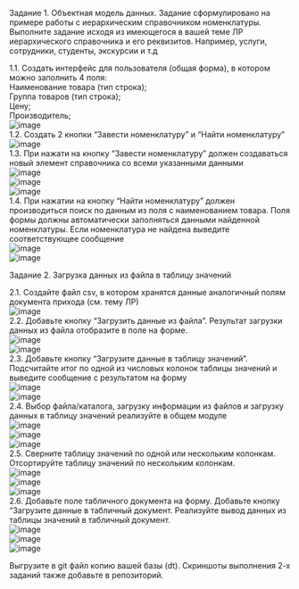 Задание 1. Объектная модель данных. Задание сформулировано на примере работы с иерархическим справочником номенклатуры. Выполните задание исходя из имеющегося в вашей теме ЛР иерархического справочника и его реквизитов. Например, услуги, сотрудники, студенты, экскурсии и т.д  

1.1. Создать интерфейс для пользователя (общая форма), в котором можно заполнить 4 поля:  
Наименование товара (тип строка);  
Группа товаров (тип строка);  
Цену;   
Производитель;  
![image](https://user-images.githubusercontent.com/107550671/218460684-3dff8f3c-6438-4aa0-8c27-87bc9cc2fcec.png)  
1.2. Создать 2 кнопки “Завести номенклатуру” и “Найти номенклатуру”  
![image](https://user-images.githubusercontent.com/107550671/218460734-c9dc7333-253c-4631-81a2-aca16a103f70.png)  
1.3. При нажати на кнопку “Завести номенклатуру” должен создаваться новый элемент справочника со всеми указанными данными  
![image](https://user-images.githubusercontent.com/107550671/218462176-97be9258-dc28-441e-8dff-0f3a669ec9c5.png)  
![image](https://user-images.githubusercontent.com/107550671/218462285-bf845489-d836-4951-89f1-ea1686ea0338.png)  
![image](https://user-images.githubusercontent.com/107550671/218462414-a83fe685-b1a0-43b0-b270-064bc3bb5757.png)  
1.4. При нажатии на кнопку “Найти номенклатуру” должен производиться поиск по данным из поля с наименованием товара. Поля формы должны автоматически заполняться данными найденной номенклатуры. Если номенклатура не найдена выведите соответствующее сообщение  
![image](https://user-images.githubusercontent.com/107550671/218463118-da12ea1b-6604-4dea-9475-bd7c598d3186.png)  
![image](https://user-images.githubusercontent.com/107550671/218463197-b1b4ebbd-bc47-4500-bdc1-2ebd6015a8cc.png)  
 


Задание 2. Загрузка данных из файла в таблицу значений  

2.1. Создайте файл csv, в котором хранятся данные аналогичный полям документа прихода (см. тему ЛР)  
![image](https://user-images.githubusercontent.com/107550671/218464391-a3bd4f08-e6a4-497a-8dac-49814ca8e0f7.png)  
2.2. Добавьте кнопку “Загрузить данные из файла”. Результат загрузки данных из файла отобразите в поле на форме.  
![image](https://user-images.githubusercontent.com/107550671/218464972-9cd67b12-64bc-4ae5-8fe8-661957d38ba5.png)  
![image](https://user-images.githubusercontent.com/107550671/218465108-e8cda6bb-549a-4f7a-bf79-035812cff50b.png)  
2.3. Добавьте кнопку “Загрузите данные в таблицу значений”. Подсчитайте итог по одной из числовых колонок таблицы значений и выведите сообщение с результатом на форму  
![image](https://user-images.githubusercontent.com/107550671/218465927-bbdbdf44-7fd9-4d16-92e3-d74c9e4eeea1.png)  
![image](https://user-images.githubusercontent.com/107550671/218465993-0aa7bd9b-de07-4424-8629-c7274b468fdf.png)  
2.4. Выбор файла/каталога, загрузку информации из файлов и загрузку данных в таблицу значений реализуйте в общем модуле  
![image](https://user-images.githubusercontent.com/107550671/218466113-8040756e-fae1-4d41-8a9a-6e5dfb2ce613.png)  
![image](https://user-images.githubusercontent.com/107550671/218466169-913c2a9c-ccbf-46d0-8c26-bcef9a39d67a.png)  
![image](https://user-images.githubusercontent.com/107550671/218466240-29299104-c2c8-4d39-b794-8eca4077d20b.png)  
2.5. Сверните таблицу значений по одной или нескольким колонкам. Отсортируйте таблицу значений по нескольким колонкам.  
![image](https://user-images.githubusercontent.com/107550671/218467008-81b5ea46-9e60-4fbc-9248-23bb635dcf31.png)  
![image](https://user-images.githubusercontent.com/107550671/218467078-715806c0-5398-4ee5-8aaf-540611dbccdc.png)  
![image](https://user-images.githubusercontent.com/107550671/218467266-6410aa22-77b0-4fc3-9ed4-7097fa1cfe80.png)  
2.6. Добавьте поле табличного документа на форму. Добавьте кнопку “Загрузите данные в табличный документ. Реализуйте вывод данных из таблицы значений в табличный документ.  
![image](https://user-images.githubusercontent.com/107550671/218466432-34ec7006-5375-48ac-80f9-5c9a5880eab5.png)  
![image](https://user-images.githubusercontent.com/107550671/218466502-ec2e2630-0071-40c8-b6b8-03b03043e6a6.png)  
![image](https://user-images.githubusercontent.com/107550671/218466540-d6f21618-487f-4937-a23b-55081a29fb11.png)  



Выгрузите в git файл копию вашей базы (dt). Скриншоты выполнения 2-х заданий также добавьте в репозиторий.  
